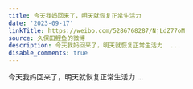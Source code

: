 ```yaml
---
title: 今天我妈回来了，明天就恢复正常生活力
date: '2023-09-17'
linkTitle: https://weibo.com/5286768287/NjLdZ77oM
source: 久保田鲤鱼的微博
description: 今天我妈回来了，明天就恢复正常生活力  ...
disable_comments: true
---
```

今天我妈回来了，明天就恢复正常生活力  ...
